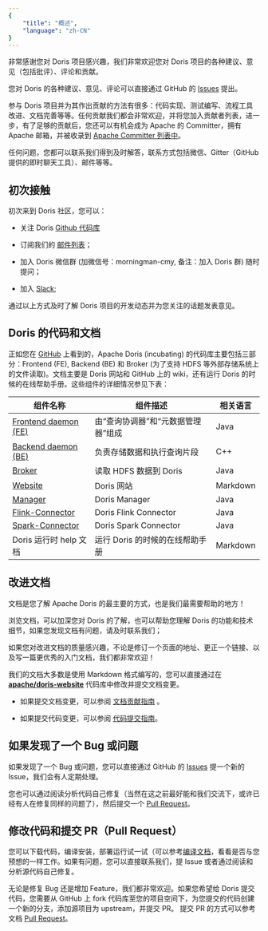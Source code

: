 ```yaml
---
{
    "title": "概述",
    "language": "zh-CN"
}
---
```


<!-- 
Licensed to the Apache Software Foundation (ASF) under one
or more contributor license agreements.  See the NOTICE file
distributed with this work for additional information
regarding copyright ownership.  The ASF licenses this file
to you under the Apache License, Version 2.0 (the
"License"); you may not use this file except in compliance
with the License.  You may obtain a copy of the License at

  http://www.apache.org/licenses/LICENSE-2.0

Unless required by applicable law or agreed to in writing,
software distributed under the License is distributed on an
"AS IS" BASIS, WITHOUT WARRANTIES OR CONDITIONS OF ANY
KIND, either express or implied.  See the License for the
specific language governing permissions and limitations
under the License.
-->


非常感谢您对 Doris 项目感兴趣，我们非常欢迎您对 Doris 项目的各种建议、意见（包括批评）、评论和贡献。

您对 Doris 的各种建议、意见、评论可以直接通过 GitHub 的 [Issues](https://github.com/apache/doris/issues/new/choose) 提出。

参与 Doris 项目并为其作出贡献的方法有很多：代码实现、测试编写、流程工具改进、文档完善等等。任何贡献我们都会非常欢迎，并将您加入贡献者列表，进一步，有了足够的贡献后，您还可以有机会成为 Apache 的 Committer，拥有 Apache 邮箱，并被收录到 [Apache Committer 列表中](http://people.apache.org/committer-index.html)。

任何问题，您都可以联系我们得到及时解答，联系方式包括微信、Gitter（GitHub 提供的即时聊天工具）、邮件等等。

## 初次接触

初次来到 Doris 社区，您可以：

* 关注 Doris [Github 代码库](https://github.com/apache/doris)

* 订阅我们的 [邮件列表](../subscribe-mail-list.md)； 

* 加入 Doris 微信群 (加微信号：morningman-cmy, 备注：加入 Doris 群) 随时提问；

* 加入 [Slack](https://join.slack.com/t/apachedoriscommunity/shared_invite/zt-2kl08hzc0-SPJe4VWmL_qzrFd2u2XYQA);

通过以上方式及时了解 Doris 项目的开发动态并为您关注的话题发表意见。

## Doris 的代码和文档

正如您在 [GitHub](https://github.com/apache/doris) 上看到的，Apache Doris (incubating) 的代码库主要包括三部分：Frontend (FE), Backend (BE) 和 Broker (为了支持 HDFS 等外部存储系统上的文件读取)。文档主要是 Doris 网站和 GitHub 上的 wiki，还有运行 Doris 的时候的在线帮助手册。这些组件的详细情况参见下表：

| 组件名称 | 组件描述 | 相关语言 |
|--------|----------------------------|----------|
| [Frontend daemon (FE)](https://github.com/apache/doris)| 由“查询协调器”和“元数据管理器”组成 | Java|
| [Backend daemon (BE)](https://github.com/apache/doris) | 负责存储数据和执行查询片段 | C++|
| [Broker](https://github.com/apache/doris) | 读取 HDFS 数据到 Doris | Java |
| [Website](https://github.com/apache/doris-website) | Doris 网站 | Markdown |
| [Manager](https://github.com/apache/doris-manager) | Doris Manager | Java |
| [Flink-Connector](https://github.com/apache/doris-flink-connector) | Doris Flink Connector | Java |
| [Spark-Connector](https://github.com/apache/doris-spark-connector) | Doris Spark Connector | Java |
| Doris 运行时 help 文档 | 运行 Doris 的时候的在线帮助手册 | Markdown |

## 改进文档

文档是您了解 Apache Doris 的最主要的方式，也是我们最需要帮助的地方！

浏览文档，可以加深您对 Doris 的了解，也可以帮助您理解 Doris 的功能和技术细节，如果您发现文档有问题，请及时联系我们；

如果您对改进文档的质量感兴趣，不论是修订一个页面的地址、更正一个链接、以及写一篇更优秀的入门文档，我们都非常欢迎！

我们的文档大多数是使用 Markdown 格式编写的，您可以直接通过在 **[apache/doris-website](https://github.com/apache/doris-website)** 代码库中修改并提交文档变更。

- 如果提交文档变更，可以参阅 [文档贡献指南](https://doris.apache.org/zh-CN/community/how-to-contribute/contribute-doc) 。

- 如果提交代码变更，可以参阅 [代码提交指南](https://doris.apache.org/zh-CN/community/how-to-contribute/pull-request)。

## 如果发现了一个 Bug 或问题

如果发现了一个 Bug 或问题，您可以直接通过 GitHub 的 [Issues](https://github.com/apache/doris/issues/new/choose) 提一个新的 Issue，我们会有人定期处理。

您也可以通过阅读分析代码自己修复（当然在这之前最好能和我们交流下，或许已经有人在修复同样的问题了），然后提交一个 [Pull Request](./pull-request.md)。

## 修改代码和提交 PR（Pull Request）

您可以下载代码，编译安装，部署运行试一试（可以参考[编译文档](/docs/dev/install/source-install/compilation-general)，看看是否与您预想的一样工作。如果有问题，您可以直接联系我们，提 Issue 或者通过阅读和分析源代码自己修复。

无论是修复 Bug 还是增加 Feature，我们都非常欢迎。如果您希望给 Doris 提交代码，您需要从 GitHub 上 fork 代码库至您的项目空间下，为您提交的代码创建一个新的分支，添加源项目为 upstream，并提交 PR。
提交 PR 的方式可以参考文档 [Pull Request](./pull-request.md)。

